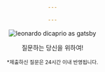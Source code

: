 ```yaml
---

---
```


![leonardo dicaprio as gatsby](https://mataroa.blog/images/7d248e5d.gif)

질문하는 당신을 위하여!

<small>*제출하신 질문은 24시간 이내 반영됩니다.</small>
<style>
    body {
        text-align: center !important;
    }
</style>

<script src="https://cdn.jsdelivr.net/npm/canvas-confetti@1.9.3/dist/confetti.browser.min.js"></script>
<script>
   var duration = 15 * 1000;
var animationEnd = Date.now() + duration;
var defaults = { startVelocity: 30, spread: 360, ticks: 60, zIndex: 0 };

function randomInRange(min, max) {
  return Math.random() * (max - min) + min;
}

var interval = setInterval(function() {
  var timeLeft = animationEnd - Date.now();

  if (timeLeft <= 0) {
    return clearInterval(interval);
  }

  var particleCount = 50 * (timeLeft / duration);
  // since particles fall down, start a bit higher than random
  confetti({ ...defaults, particleCount, origin: { x: randomInRange(0.1, 0.3), y: Math.random() - 0.2 } });
  confetti({ ...defaults, particleCount, origin: { x: randomInRange(0.7, 0.9), y: Math.random() - 0.2 } });
}, 250);
</script>